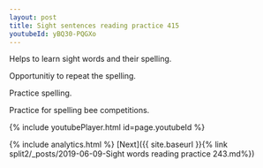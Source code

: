 ```yaml
---
layout: post
title: Sight sentences reading practice 415
youtubeId: yBQ30-PQGXo
---
```

 
 
Helps to learn sight words and their spelling.

Opportunitiy to repeat the spelling. 

Practice spelling. 
 
Practice for spelling bee competitions. 
 
{% include youtubePlayer.html id=page.youtubeId %}
 
 
{% include analytics.html %} 
[Next]({{ site.baseurl }}{% link  split2/_posts/2019-06-09-Sight words reading practice 243.md%})
 
